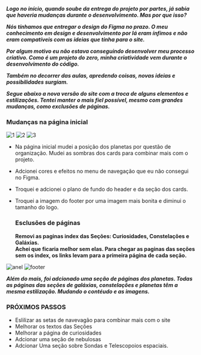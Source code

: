 **_Logo no início, quando soube da entrega do projeto por partes, já sabia que haveria mudanças durante o desenvolvimento. Mas por que isso?_**

**_Nós tínhamos que entregar o design do Figma no prazo. O meu conhecimento em design e desenvolvimento por lá eram ínfimos e não eram compatíveis com as ideias que tinha para o site._**

**_Por algum motivo eu não estava conseguindo desenvolver meu processo criativo. Como é um projeto do zero, minha criatividade vem durante o desenvolvimento do código._**

**_Também no decorrer das aulas, apredendo coisas, novas ideias e possibilidades surgiam._**

**_Segue abaixo a nova versão do site com a troca de alguns elementos e estilizações. Tentei manter o mais fiel possível, mesmo com grandes mudanças, como exclusões de páginas._**

<h3>Mudanças na página inicial</h3>

![1](https://github.com/Wilton-Max/projeto-kick/assets/102773414/22937362-2eaa-47c7-8db5-1deb78c4f258)
![2](https://github.com/Wilton-Max/projeto-kick/assets/102773414/e463f11a-567f-494a-b32c-1ed61fd9428d)
![3](https://github.com/Wilton-Max/projeto-kick/assets/102773414/05ba6f1b-846d-4a17-b617-a3cead80dfd6)



* Na página inicial mudei a posição dos planetas por questão de organização. Mudei as sombras dos cards para combinar mais com o projeto.
* Adcionei cores e efeitos no menu de navegação que eu não consegui no Figma.
* Troquei e adcionei o plano de fundo do header e da seção dos cards. 
* Troquei a imagem do footer por uma imagem mais bonita e diminui o tamanho do logo.

  <h3>Esclusões de páginas</h3>
  
  **Removi as paginas index das Seções: Curiosidades, Constelações e Galáxias.**<br>
  **Achei que ficaria melhor sem elas. Para chegar as paginas das seções sem os index, os links levam para a primeira página de cada seção.**
  
![anel](https://github.com/Wilton-Max/projeto-kick/assets/102773414/89159614-6d6c-4aa2-9223-7f688c3205a6)
![footer](https://github.com/Wilton-Max/projeto-kick/assets/102773414/611a2c2e-be46-4339-bed3-360850f483df)

**_Além do mais, foi adcionado uma seção de páginas dos planetas. Todas as páginas das seções de galáxias, constelações e planetas têm a mesma estilização. Mudando o contéudo e as imagens._**

<h3>PRÓXIMOS PASSOS</h3>

* Eslilizar as setas de navevagão para combinar mais com o site
* Melhorar os textos das Seções
* Melhorar a página de curiosidades
* Adcionar uma seção de nebulosas
* Adcionar Uma seção sobre Sondas e Telescopoios espaciais.

